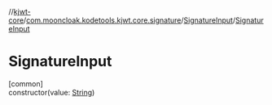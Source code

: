 //[kjwt-core](../../../index.md)/[com.mooncloak.kodetools.kjwt.core.signature](../index.md)/[SignatureInput](index.md)/[SignatureInput](-signature-input.md)

# SignatureInput

[common]\
constructor(value: [String](https://kotlinlang.org/api/latest/jvm/stdlib/kotlin/-string/index.html))
